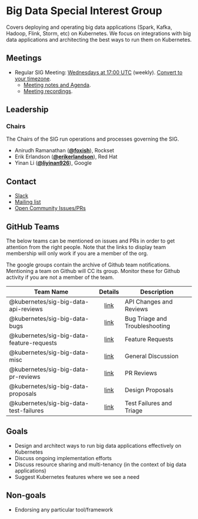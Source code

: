 <!---
This is an autogenerated file!

Please do not edit this file directly, but instead make changes to the
sigs.yaml file in the project root.

To understand how this file is generated, see https://git.k8s.io/community/generator/README.md
--->
# Big Data Special Interest Group

Covers deploying and operating big data applications (Spark, Kafka, Hadoop, Flink, Storm, etc) on Kubernetes. We focus on integrations with big data applications and architecting the best ways to run them on Kubernetes.

## Meetings
* Regular SIG Meeting: [Wednesdays at 17:00 UTC](https://docs.google.com/document/d/1FQx0BPlkkl1Bn0c9ocVBxYIKojpmrS1CFP5h0DI68AE/edit) (weekly). [Convert to your timezone](http://www.thetimezoneconverter.com/?t=17:00&tz=UTC).
  * [Meeting notes and Agenda](https://docs.google.com/document/d/1pnF38NF6N5eM8DlK088XUW85Vms4V2uTsGZvSp8MNIA/edit).
  * [Meeting recordings](https://docs.google.com/document/d/1pnF38NF6N5eM8DlK088XUW85Vms4V2uTsGZvSp8MNIA/edit).

## Leadership

### Chairs
The Chairs of the SIG run operations and processes governing the SIG.

* Anirudh Ramanathan (**[@foxish](https://github.com/foxish)**), Rockset
* Erik Erlandson (**[@erikerlandson](https://github.com/erikerlandson)**), Red Hat
* Yinan Li (**[@liyinan926](https://github.com/liyinan926)**), Google

## Contact
* [Slack](https://kubernetes.slack.com/messages/sig-big-data)
* [Mailing list](https://groups.google.com/forum/#!forum/kubernetes-sig-big-data)
* [Open Community Issues/PRs](https://github.com/kubernetes/community/labels/sig%2Fbig-data)

## GitHub Teams

The below teams can be mentioned on issues and PRs in order to get attention from the right people.
Note that the links to display team membership will only work if you are a member of the org.

The google groups contain the archive of Github team notifications.
Mentioning a team on Github will CC its group.
Monitor these for Github activity if you are not a member of the team.

| Team Name | Details | Description |
| --------- |:-------:| ----------- |
| @kubernetes/sig-big-data-api-reviews | [link](https://github.com/orgs/kubernetes/teams/sig-big-data-api-reviews) | API Changes and Reviews |
| @kubernetes/sig-big-data-bugs | [link](https://github.com/orgs/kubernetes/teams/sig-big-data-bugs) | Bug Triage and Troubleshooting |
| @kubernetes/sig-big-data-feature-requests | [link](https://github.com/orgs/kubernetes/teams/sig-big-data-feature-requests) | Feature Requests |
| @kubernetes/sig-big-data-misc | [link](https://github.com/orgs/kubernetes/teams/sig-big-data-misc) | General Discussion |
| @kubernetes/sig-big-data-pr-reviews | [link](https://github.com/orgs/kubernetes/teams/sig-big-data-pr-reviews) | PR Reviews |
| @kubernetes/sig-big-data-proposals | [link](https://github.com/orgs/kubernetes/teams/sig-big-data-proposals) | Design Proposals |
| @kubernetes/sig-big-data-test-failures | [link](https://github.com/orgs/kubernetes/teams/sig-big-data-test-failures) | Test Failures and Triage |

<!-- BEGIN CUSTOM CONTENT -->
## Goals
* Design and architect ways to run big data applications effectively on Kubernetes
* Discuss ongoing implementation efforts
* Discuss resource sharing and multi-tenancy (in the context of big data applications)
* Suggest Kubernetes features where we see a need

## Non-goals
* Endorsing any particular tool/framework
<!-- END CUSTOM CONTENT -->
